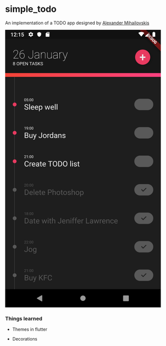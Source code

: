 # simple_todo

An implementation of a TODO app designed by [Alexander Mihailovskis](https://dribbble.com/shots/2483331-Task-manager-application-UI/)


![alt text](https://github.com/paichana/simple-todo/blob/master/screenshot.png "Screen shot of app")


### Things learned

- Themes in flutter

- Decorations

